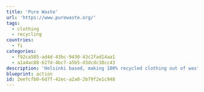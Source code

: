 ```yaml
---
title: 'Pure Waste'
url: 'https://www.purewaste.org/'
tags:
  - clothing
  - recycling
countries:
  - fi
categories:
  - f92ca585-ad4d-43bc-9430-43c2fad14aa1
  - a1a4ac88-627d-4bc7-a5b5-d3dcdc10cc43
description: 'Helsinki based, making 100% recycled clothing out of waste materials.'
blueprint: action
id: 2eefcfb0-6d7f-42ec-a2a0-2b79f2e1c948
---
```

